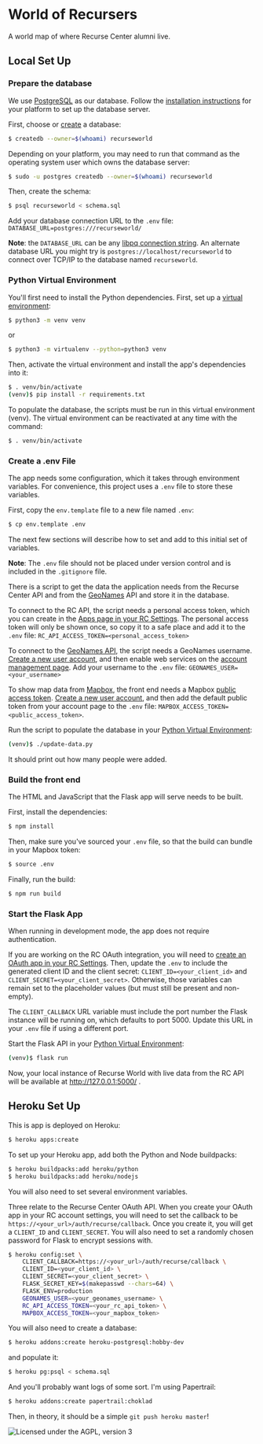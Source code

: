 # World of Recursers

A world map of where Recurse Center alumni live.

## Local Set Up

### Prepare the database

We use [PostgreSQL](https://www.postgresql.org/) as our database.
Follow the [installation instructions](https://www.postgresql.org/download/)
for your platform to set up the database server.

First, choose or [create](https://www.postgresql.org/docs/current/tutorial-createdb.html)
a database:

```sh
$ createdb --owner=$(whoami) recurseworld
```

Depending on your platform,
you may need to run that command
as the operating system user which owns the database server:

```sh
$ sudo -u postgres createdb --owner=$(whoami) recurseworld
```

Then, create the schema:

```sh
$ psql recurseworld < schema.sql
```

Add your database connection URL to the `.env` file:
`DATABASE_URL=postgres:///recurseworld/`

**Note**: the `DATABASE_URL` can be any
[libpq connection string](https://www.postgresql.org/docs/current/static/libpq-connect.html#LIBPQ-CONNSTRING).
An alternate database URL you might try is
`postgres://localhost/recurseworld`
to connect over TCP/IP to the database named `recurseworld`.

### Python Virtual Environment
You'll first need to install the Python dependencies.
First, set up a [virtual environment](https://docs.python.org/3/tutorial/venv.html):

```sh
$ python3 -m venv venv
```

or

```sh
$ python3 -m virtualenv --python=python3 venv
```

Then, activate the virtual environment
and install the app's dependencies into it:

```sh
$ . venv/bin/activate
(venv)$ pip install -r requirements.txt
```

To populate the database,
the scripts must be run in this virtual environment (venv).
The virtual environment can be reactivated at any time with the command:

```sh
$ . venv/bin/activate
```

### Create a .env File
The app needs some configuration,
which it takes through environment variables.
For convenience, this project uses a `.env` file
to store these variables.

First, copy the `env.template` file to a new file named `.env`:

```sh
$ cp env.template .env
```

The next few sections will describe
how to set and add to this initial set of variables.

**Note**: The `.env` file should not be placed under version control
and is included in the `.gitignore` file.

There is a script
to get the data the application needs
from the Recurse Center API
and from the [GeoNames](https://www.geonames.org/) API
and store it in the database.

To connect to the RC API,
the script needs a personal access token,
which you can create in the
[Apps page in your RC Settings](https://www.recurse.com/settings/apps).
The personal access token will only be shown once,
so copy it to a safe place
and add it to the `.env` file:
`RC_API_ACCESS_TOKEN=<personal_access_token>`

To connect to the
[GeoNames API](https://www.geonames.org/export/web-services.html),
the script needs a GeoNames username.
[Create a new user account](https://www.geonames.org/login),
and then enable web services on the
[account management page](https://www.geonames.org/manageaccount).
Add your username to the `.env` file:
`GEONAMES_USER=<your_username>`

To show map data from
[Mapbox](https://www.mapbox.com/),
the front end needs a Mapbox
[public access token](https://docs.mapbox.com/help/glossary/access-token/).
[Create a new user account](https://account.mapbox.com/auth/signup/),
and then add the default public token from your account page
to the `.env` file:
`MAPBOX_ACCESS_TOKEN=<public_access_token>`.

Run the script to populate the database
in your [Python Virtual Environment](#python-virtual-environment):

```sh
(venv)$ ./update-data.py
```

It should print out how many people were added.

### Build the front end

The HTML and JavaScript that the Flask app will serve needs to be built.

First, install the dependencies:

```sh
$ npm install
```

Then, make sure you've sourced your `.env` file,
so that the build can bundle in your Mapbox token:

```sh
$ source .env
```

Finally, run the build:

```sh
$ npm run build
```

### Start the Flask App

When running in development mode,
the app does not require authentication.

If you are working on the RC OAuth integration,
you will need to
[create an OAuth app in your RC Settings](https://www.recurse.com/settings/apps).
Then, update the `.env`
to include the generated client ID and the client secret:
`CLIENT_ID=<your_client_id>` and `CLIENT_SECRET=<your_client_secret>`.
Otherwise, those variables can remain set to the placeholder values
(but must still be present and non-empty).

The `CLIENT_CALLBACK` URL variable must include
the port number the Flask instance will be running on,
which defaults to port 5000. Update this URL in your `.env` file
if using a different port.

Start the Flask API
in your [Python Virtual Environment](#python-virtual-environment):
```sh
(venv)$ flask run
```

Now, your local instance of Recurse World
with live data from the RC API
will be available at http://127.0.0.1:5000/ .

## Heroku Set Up

This is app is deployed on Heroku:

```sh
$ heroku apps:create
```

To set up your Heroku app, add both the Python and Node buildpacks:

```sh
$ heroku buildpacks:add heroku/python
$ heroku buildpacks:add heroku/nodejs
```

You will also need to set several environment variables.

Three relate to the Recurse Center OAuth API. When you create your OAuth app in
your RC account settings, you will need to set the callback to be
`https://<your_url>/auth/recurse/callback`. Once you create it, you will get a
`CLIENT_ID` and `CLIENT_SECRET`. You will also need to set a randomly chosen
password for Flask to encrypt sessions with.

```sh
$ heroku config:set \
    CLIENT_CALLBACK=https://<your_url>/auth/recurse/callback \
    CLIENT_ID=<your_client_id> \
    CLIENT_SECRET=<your_client_secret> \
    FLASK_SECRET_KEY=$(makepasswd --chars=64) \
    FLASK_ENV=production
    GEONAMES_USER=<your_geonames_username> \
    RC_API_ACCESS_TOKEN=<your_rc_api_token> \
    MAPBOX_ACCESS_TOKEN=<your_mapbox_token>
```

You will also need to create a database:

```sh
$ heroku addons:create heroku-postgresql:hobby-dev
```

and populate it:

```sh
$ heroku pg:psql < schema.sql
```

And you'll probably want logs of some sort. I'm using Papertrail:

```sh
$ heroku addons:create papertrail:choklad
```

Then, in theory, it should be a simple `git push heroku master`!

![Licensed under the AGPL, version 3](https://img.shields.io/badge/license-AGPL3-blue.svg)
